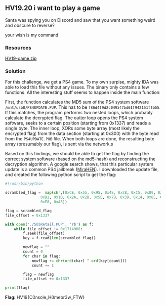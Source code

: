 ## HV19.20 i want to play a game

Santa was spying you on Discord and saw that you want something weird and obscure to reverse?

your wish is my command.

### Resources

[HV19-game.zip](./e22163c8-e0a4-475b-aef5-6a8aba51fd93.zip)

### Solution

For this challenge, we get a PS4 game. To my own surpise, mighty IDA was able to load this file without any issues. The binary only contains a few functions. All the interesting stuff seems to happen inside the main function:

First, the function calculates the MD5 sum of the PS4 system software `/mnt/usb0/PS4UPDATE.PUP`. This has to be `f86d4f9d2c049547bd61f942151ffb55`. If this matches, the program performs two nested loops, which probably calculate the decrypted flag. The outter loop opens the PS4 system software, seeks to a certain position (starting from 0x1337) and reads a single byte. The inner loop, XORs some byte array (most likely the encrypted flag) from the data section (starting at 0x300) with the byte read from the `PS4UPDATE.PUB` file. When both loops are done, the resulting byte array (presumably our flag), is sent via the network.s

Based on this findings, we should be able to get the flag by finding the correct system software (based on the md5-hash) and reconstructing the decryption algorithm. A google search shows, that this particular system update is a common PS4 jailbreak ([MiraHEN](https://lania.co/ps4_505.html)). I downloaded the update file, and created the following python script to get the flag:

```python
#!/usr/bin/python

scrambled_flag =  map(chr,[0xCE, 0x55, 0x95, 0x4E, 0x38, 0xC5, 0x89, 0xA5, 0x1B, 0x6F, 0x5E, 0x25,
                0xD2, 0x1D, 0x2A, 0x2B, 0x5E, 0x7B, 0x39, 0x14, 0x8E, 0xD0, 0xF0, 0xF8,
                0xF8, 0xA5])

flag = scrambled_flag
file_offset = 0x1337

with open('./505Retail.PUP', 'rb') as f:
    while file_offset != 0x1714908:
        f.seek(file_offset)
        key = f.read(len(scrambled_flag))

        newflag = ""
        count = 0
        for char in flag:
            newflag += chr(ord(char) ^ ord(key[count]))
            count += 1

        flag = newflag
        file_offset += 0x1337

print(flag)
```

**Flag:** HV19{C0nsole_H0mebr3w_FTW}